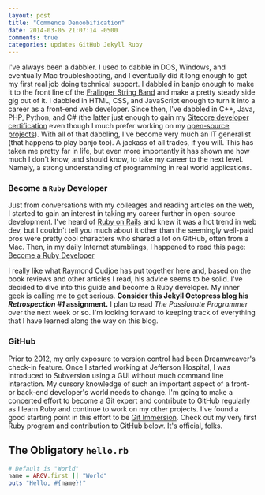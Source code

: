 ```yaml
---
layout: post
title: "Commence Denoobification"
date: 2014-03-05 21:07:14 -0500
comments: true
categories: updates GitHub Jekyll Ruby
---
```

I've always been a dabbler. I used to dabble in DOS, Windows, and eventually Mac troubleshooting, and I eventually did it long enough to get my first real job doing technical support. I dabbled in banjo enough to make it to the front line of the [Fralinger String Band](http://fralinger.org) and make a pretty steady side gig out of it. I dabbled in HTML, CSS, and JavaScript enough to turn it into a career as a front-end web developer. Since then, I've dabbled in C++, Java, PHP, Python, and C# (the latter just enough to gain my [Sitecore developer certification](http://brianhamburg.com/resume/) even though I much prefer working on my [open-source projects](http://github.com/bhamburg)). With all of that dabbling, I've become very much an IT generalist (that happens to play banjo too). A jackass of all trades, if you will. This has taken me pretty far in life, but even more importantly it has shown me how much I don't know, and should know, to take my career to the next level. Namely, a strong understanding of programming in real world applications.

### Become a `Ruby` Developer

Just from conversations with my colleages and reading articles on the web, I started to gain an interest in taking my career further in open-source development. I've heard of [Ruby on Rails](http://rubyonrails.org/) and knew it was a hot trend in web dev, but I couldn't tell you much about it other than the seemingly well-paid pros were pretty cool characters who shared a lot on GitHub, often from a Mac. Then, in my daily Internet stumblings, I happened to read this page: [Become a Ruby Developer](http://rubycon.rkcudjoe.com/become-a-ruby-developer/)

I really like what Raymond Cudjoe has put together here and, based on the book reviews and other articles I read, his advice seems to be solid. I've decided to dive into this guide and become a Ruby developer. My inner geek is calling me to get serious. **Consider this ~~Jekyll~~ Octopress blog his *Retrospection #1* assignment.** I plan to read *The Passionate Programmer* over the next week or so. I'm looking forward to keeping track of everything that I have learned along the way on this blog.

### GitHub

Prior to 2012, my only exposure to version control had been Dreamweaver's check-in feature. Once I started working at Jefferson Hospital, I was introduced to Subversion using a GUI without much command line interaction. My cursory knowledge of such an important aspect of a front- or back-end developer's world needs to change. I'm going to make a concerted effort to become a Git expert and contribute to GitHub regularly as I learn Ruby and continue to work on my other projects. I've found a good starting point in this effort to be [Git Immersion](http://gitimmersion.com/). Check out my very first Ruby program and contribution to GitHub below. It's official, folks.

## The Obligatory `hello.rb`

```ruby hello.rb
# Default is "World"
name = ARGV.first || "World"
puts "Hello, #{name}!"
```